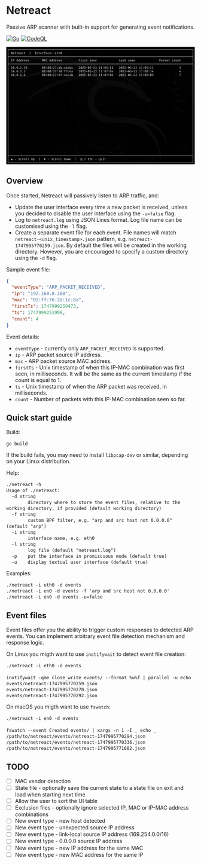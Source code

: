 # Netreact

Passive ARP scanner with built-in support for generating event notifications.

[![Go](https://github.com/ipastusi/netreact/actions/workflows/ci.yml/badge.svg?branch=master)](https://github.com/ipastusi/netreact/actions/workflows/ci.yml)
[![CodeQL](https://github.com/ipastusi/netreact/actions/workflows/codeql-analysis.yml/badge.svg)](https://github.com/ipastusi/netreact/actions/workflows/codeql-analysis.yml)

![image](images/netreact-ui.png)

## Overview

Once started, Netreact will passively listen to ARP traffic, and:

- Update the user interface every time a new packet is received, unless you decided to disable the user interface using the `-u=false` flag.
- Log to `netreact.log` using JSON Lines format. Log file name can be customised using the `-l` flag.
- Create a separate event file for each event. File names will match `netreact-<unix_timestamp>.json` pattern, e.g.
  `netreact-1747995770259.json`. By default the files will be created in the working directory. However, you are encouraged to specify a
  custom directory using the `-d` flag.

Sample event file:

```json
{
  "eventType": "ARP_PACKET_RECEIVED",
  "ip": "192.168.8.100",
  "mac": "02:ff:76:2d:1c:8a",
  "firstTs": 1747999250473,
  "ts": 1747999251996,
  "count": 4
}
```

Event details:

- `eventType` - currently only `ARP_PACKET_RECEIVED` is supported.
- `ip` - ARP packet source IP address.
- `mac` - ARP packet source MAC address.
- `firstTs` - Unix timestamp of when this IP-MAC combination was first seen, in milliseconds. It will be the same as the current timestamp
  if the count is equal to 1.
- `ts` - Unix timestamp of when the ARP packet was received, in milliseconds.
- `count` - Number of packets with this IP-MAC combination seen so far.

## Quick start guide

Build:

```
go build
```

If the build fails, you may need to install `libpcap-dev` or similar, depending on your Linux distribution.

Help:

```
./netreact -h
Usage of ./netreact:
  -d string
    	directory where to store the event files, relative to the working directory, if provided (default working directory)
  -f string
    	custom BPF filter, e.g. "arp and src host not 0.0.0.0" (default "arp")
  -i string
    	interface name, e.g. eth0
  -l string
    	log file (default "netreact.log")
  -p	put the interface in promiscuous mode (default true)
  -u	display textual user interface (default true)
```

Examples:

```
./netreact -i eth0 -d events
./netreact -i en0 -d events -f 'arp and src host not 0.0.0.0'
./netreact -i en0 -d events -u=false
```

## Event files

Event files offer you the ability to trigger custom responses to detected ARP events. You can implement arbitrary event file detection
mechanism and response logic.

On Linux you migth want to use `inotifywait` to detect event file creation:

```
./netreact -i eth0 -d events

inotifywait -qme close_write events/ --format %w%f | parallel -u echo
events/netreact-1747995770259.json
events/netreact-1747995770270.json
events/netreact-1747995770292.json
```

On macOS you migth want to use `fswatch`:

```
./netreact -i en0 -d events

fswatch --event Created events/ | xargs -n 1 -I _ echo _
/path/to/netreact/events/netreact-1747995770294.json
/path/to/netreact/events/netreact-1747995770336.json
/path/to/netreact/events/netreact-1747995771602.json
```

## TODO

- [ ] MAC vendor detection
- [ ] State file - optionally save the current state to a state file on exit and load when starting next time
- [ ] Allow the user to sort the UI table
- [ ] Exclusion files - optionally ignore selected IP, MAC or IP-MAC address combinations
- [ ] New event type - new host detected
- [ ] New event type - unexpected source IP address
- [ ] New event type - link-local source IP address (169.254.0.0/16)
- [ ] New event type - 0.0.0.0 source IP address
- [ ] New event type - new IP address for the same MAC
- [ ] New event type - new MAC address for the same IP
